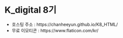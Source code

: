 # K_digital 8기
<ul>
  <li>호스팅 주소 : https://chanheeyun.github.io/K8_HTML/</li>
  <li>무료 이모티콘 : https://www.flaticon.com/kr/</li>
</ul>
